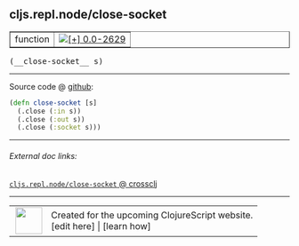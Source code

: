 ## cljs.repl.node/close-socket



 <table border="1">
<tr>
<td>function</td>
<td><a href="https://github.com/cljsinfo/cljs-api-docs/tree/0.0-2629"><img valign="middle" alt="[+] 0.0-2629" title="Added in 0.0-2629" src="https://img.shields.io/badge/+-0.0--2629-lightgrey.svg"></a> </td>
</tr>
</table>


 <samp>
(__close-socket__ s)<br>
</samp>

---







Source code @ [github](https://github.com/clojure/clojurescript/blob/r2723/src/clj/cljs/repl/node.clj#L28-L31):

```clj
(defn close-socket [s]
  (.close (:in s))
  (.close (:out s))
  (.close (:socket s)))
```

<!--
Repo - tag - source tree - lines:

 <pre>
clojurescript @ r2723
└── src
    └── clj
        └── cljs
            └── repl
                └── <ins>[node.clj:28-31](https://github.com/clojure/clojurescript/blob/r2723/src/clj/cljs/repl/node.clj#L28-L31)</ins>
</pre>

-->

---



###### External doc links:

[`cljs.repl.node/close-socket` @ crossclj](http://crossclj.info/fun/cljs.repl.node/close-socket.html)<br>

---

 <table>
<tr><td>
<img valign="middle" align="right" width="48px" src="http://i.imgur.com/Hi20huC.png">
</td><td>
Created for the upcoming ClojureScript website.<br>
[edit here] | [learn how]
</td></tr></table>

[edit here]:https://github.com/cljsinfo/cljs-api-docs/blob/master/cljsdoc/cljs.repl.node_close-socket.cljsdoc
[learn how]:https://github.com/cljsinfo/cljs-api-docs/wiki/cljsdoc-files

<!--

This information was too distracting to show to readers, but I'll leave it
commented here since it is helpful to:

- pretty-print the data used to generate this document
- and show how to retrieve that data



The API data for this symbol:

```clj
{:ns "cljs.repl.node",
 :name "close-socket",
 :type "function",
 :signature ["[s]"],
 :source {:code "(defn close-socket [s]\n  (.close (:in s))\n  (.close (:out s))\n  (.close (:socket s)))",
          :title "Source code",
          :repo "clojurescript",
          :tag "r2723",
          :filename "src/clj/cljs/repl/node.clj",
          :lines [28 31]},
 :full-name "cljs.repl.node/close-socket",
 :full-name-encode "cljs.repl.node_close-socket",
 :history [["+" "0.0-2629"]]}

```

Retrieve the API data for this symbol:

```clj
;; from Clojure REPL
(require '[clojure.edn :as edn])
(-> (slurp "https://raw.githubusercontent.com/cljsinfo/cljs-api-docs/catalog/cljs-api.edn")
    (edn/read-string)
    (get-in [:symbols "cljs.repl.node/close-socket"]))
```

-->
